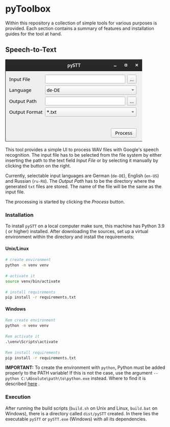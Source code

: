 # pyToolbox

Within this repository a collection of simple tools for various purposes is
provided. Each section contains a summary of features and installation guides
for the tool at hand.

## Speech-to-Text

![view.png](img/speecht_to_text_view.png)

This tool provides a simple UI to process WAV files with Google's speech
recognition. The input file has to be selected from the file system by either
inserting the path to the text field _Input File_ or by selecting it manually by
clicking the button on the right.

Currently, selectable input languages are German (`de-DE`), English (`en-US`)
and Russian (`ru-RU`). The _Output Path_ has to be the directory where the
generated `txt` files are stored. The name of the file will be the same as the
input file.

The processing is started by clicking the _Process_ button.

### Installation

To install `pySTT` on a local computer make sure, this machine has Python 3.9 (
or higher) installed. After downloading the sources, set up a virtual
environment within the directory and install the requirements:

#### Unix/Linux

```sh
# create environment
python -m venv venv

# activate it
source venv/bin/activate

# install requirements
pip install -r requirements.txt
```

#### Windows

```bat
Rem create environment
python -m venv venv

Rem activate it
.\venv\Scripts\activate

Rem install requirements
pip install -r requirements.txt
```

**IMPORTANT:** To create the environment with `python`, Python must be
added properly to the PATH variable! If this is not the case, use the
argument `--python C:\Absolute\path\to\python.exe` instead. Where to find it is
described [here](https://mothergeo-py.readthedocs.io/en/latest/development/how-to/venv-win.html#where-s-my-python)
.

### Execution

After running the build scripts (`build.sh` on Unix and Linux, `build.bat`
on Windows), there is a directory called `dist/pySTT` created. In there lies the
executable `pySTT` or `pySTT.exe` (Windows) with all its dependencies.
